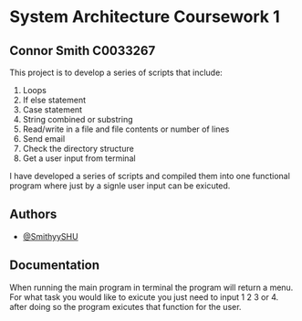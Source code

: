 
# System Architecture Coursework 1 
## Connor Smith C0033267

This project is to develop a series of scripts that include:
1. Loops
2. If else statement
3. Case statement
4. String combined or substring
5. Read/write in a file and file contents or number of lines
6. Send email
7. Check the directory structure
8. Get a user input from terminal

I have developed a series of scripts and compiled them into one functional program where just by a signle user input can be exicuted. 


## Authors

- [@SmithyySHU](https://www.github.com/SmithyySHU)


## Documentation

When running the main program in terminal the program will return a menu. For what task you would like to exicute you just need to input 1 2 3 or 4. after doing so the program exicutes that function for the user.
